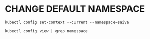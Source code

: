 # CHANGE DEFAULT NAMESPACE

```
kubectl config set-context --current --namespace=saiva

kubectl config view | grep namespace
```  

